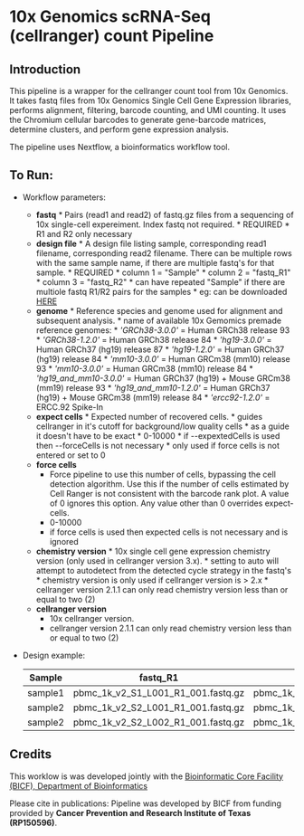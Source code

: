 10x Genomics scRNA-Seq (cellranger) count Pipeline
========================================

Introduction
------------

This pipeline is a wrapper for the cellranger count tool from 10x Genomics. It takes fastq files from 10x Genomics Single Cell Gene Expression libraries, performs alignment, filtering, barcode counting, and UMI counting. It uses the Chromium cellular barcodes to generate gene-barcode matrices, determine clusters, and perform gene expression analysis.

The pipeline uses Nextflow, a bioinformatics workflow tool.

To Run:
-------

* Workflow parameters:
  * **fastq**
        * Pairs (read1 and read2) of fastq.gz files from a sequencing of 10x single-cell expereiment. Index fastq not required.
        * REQUIRED
        * R1 and R2 only necessary
  * **design file**
        * A design file listing sample, corresponding read1 filename, corresponding read2 filename. There can be multiple rows with the same sample name, if there are multiple fastq's for that sample.
        * REQUIRED
        * column 1 = "Sample"
        * column 2 = "fastq_R1"
        * column 3 = "fastq_R2"
        * can have repeated "Sample" if there are multiole fastq R1/R2 pairs for the samples
        * eg: can be downloaded [HERE](https://git.biohpc.swmed.edu/BICF/Astrocyte/cellranger_count/blob/8db3e25c13cb1463c2a50e510159c72380ae5826/docs/design.csv)
  * **genome**
        * Reference species and genome used for alignment and subsequent analysis.
        * name of available 10x Gemomics premade reference genomes:
            * *'GRCh38-3.0.0'* = Human GRCh38 release 93
            * *'GRCh38-1.2.0'* = Human GRCh38 release 84
            * *'hg19-3.0.0'* = Human GRCh37 (hg19) release 87
            * *'hg19-1.2.0'* = Human GRCh37 (hg19) release 84
            * *'mm10-3.0.0'* = Human GRCm38 (mm10) release 93
            * *'mm10-3.0.0'* = Human GRCm38 (mm10) release 84
            * *'hg19_and_mm10-3.0.0'* = Human GRCh37 (hg19) + Mouse GRCm38 (mm19) release 93
            * *'hg19_and_mm10-1.2.0'* = Human GRCh37 (hg19) + Mouse GRCm38 (mm19) release 84
            * *'ercc92-1.2.0'* = ERCC.92 Spike-In
  * **expect cells**
        * Expected number of recovered cells.
        * guides cellranger in it's cutoff for background/low quality cells
        * as a guide it doesn't have to be exact
        * 0-10000
        * if --expextedCells is used then --forceCells is not necessary
        * only used if force cells is not entered or set to 0
   * **force cells**
        * Force pipeline to use this number of cells, bypassing the cell detection algorithm. Use this if the number of cells estimated by Cell Ranger is not consistent with the barcode rank plot. A value of 0 ignores this option. Any value other than 0 overrides expect-cells.
        * 0-10000
        * if force cells is used then expected cells is not necessary and is ignored
  * **chemistry version**
        * 10x single cell gene expression chemistry version (only used in cellranger version 3.x).
        * setting to auto will attempt to autodetect from the detected cycle strategy in the fastq's
        * chemistry version is only used if cellranger version is > 2.x
        * cellranger version 2.1.1 can only read chemistry version less than or equal to two (2)
   * **cellranger version**
        * 10x cellranger version.
        * cellranger version 2.1.1 can only read chemistry version less than or equal to two (2)

* Design example:

    | Sample  | fastq_R1                           | fastq_R2                           |
    |---------|------------------------------------|------------------------------------|
    | sample1 | pbmc_1k_v2_S1_L001_R1_001.fastq.gz | pbmc_1k_v2_S1_L001_R2_001.fastq.gz |
    | sample2 | pbmc_1k_v2_S2_L001_R1_001.fastq.gz | pbmc_1k_v2_S2_L001_R2_001.fastq.gz |
    | sample2 | pbmc_1k_v2_S2_L002_R1_001.fastq.gz | pbmc_1k_v2_S2_L002_R2_001.fastq.gz |
    


Credits
------------
This worklow is was developed jointly with the [Bioinformatic Core Facility (BICF), Department of Bioinformatics](http://www.utsouthwestern.edu/labs/bioinformatics/)


Please cite in publications: Pipeline was developed by BICF from funding provided by **Cancer Prevention and Research Institute of Texas (RP150596)**.
